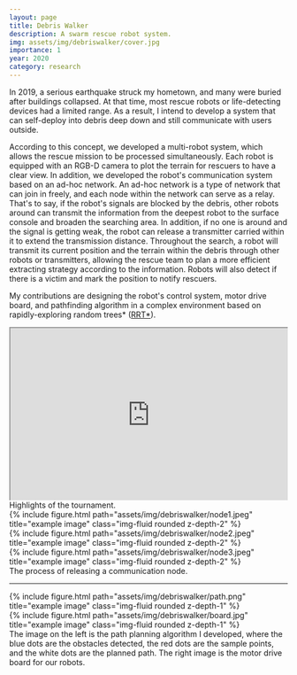 ```yaml
---
layout: page
title: Debris Walker
description: A swarm rescue robot system.
img: assets/img/debriswalker/cover.jpg
importance: 1
year: 2020
category: research
---
```


In 2019, a serious earthquake struck my hometown, and many were buried after buildings collapsed. 
At that time, most rescue robots or life-detecting devices had a limited range. As a result, I intend to develop a system that can self-deploy into debris deep down and still communicate with users outside. 

According to this concept, we developed a multi-robot system, which allows the rescue mission to be processed simultaneously. Each robot is equipped with an RGB-D camera to plot the terrain for rescuers to have a clear view. 
In addition, we developed the robot's communication system based on an ad-hoc network. An ad-hoc network is a type of network that can join in freely, and each node within the network can serve as a relay. That's to say, if the robot's signals are blocked by the debris, other robots around can transmit the information from the deepest robot to the surface console and broaden the searching area. In addition, if no one is around and the signal is getting weak, the robot can release a transmitter carried within it to extend the transmission distance. 
Throughout the search, a robot will transmit its current position and the terrain within the debris through other robots or transmitters, allowing the rescue team to plan a more efficient extracting strategy according to the information. Robots will also detect if there is a victim and mark the position to notify rescuers.

My contributions are designing the robot's control system, motor drive board, and pathfinding algorithm in a complex environment based on rapidly-exploring random trees* ([RRT*](https://core.ac.uk/download/pdf/87654089.pdf)). 

<style>
.video-container { position: relative; padding-bottom: 56.25%; padding-top: 30px; height: 0; overflow: hidden;}
.video-container iframe, .video-container object, .video-container embed { position: absolute; top: 0; left: 0; width: 100%; height: 100%; }
</style>
<div class="video-container">
    <iframe src="https://www.youtube.com/embed/GoNi4Kgk1a0" title="DEBRIS WALKER" frameborder="1" allow="accelerometer; clipboard-write; encrypted-media; gyroscope; picture-in-picture" allowfullscreen></iframe>
</div>
<div class="caption">
    Highlights of the tournament. 
</div>

<div class="row">
    <div class="col-sm mt-3 mt-md-0">
        {% include figure.html path="assets/img/debriswalker/node1.jpeg" title="example image" class="img-fluid rounded z-depth-2" %}
    </div>
    <div class="col-sm mt-3 mt-md-0">
        {% include figure.html path="assets/img/debriswalker/node2.jpeg" title="example image" class="img-fluid rounded z-depth-2" %}
    </div>
    <div class="col-sm mt-3 mt-md-0">
        {% include figure.html path="assets/img/debriswalker/node3.jpeg" title="example image" class="img-fluid rounded z-depth-2" %}
    </div>
</div>
<div class="caption">
    The process of releasing a communication node.
</div>

---

<div class="row">
    <div class="col-sm-8 mt-3 mt-md-0">
        {% include figure.html path="assets/img/debriswalker/path.png" title="example image" class="img-fluid rounded z-depth-1" %}
    </div>
    <div class="col-sm-4 mt-3 mt-md-0">
        {% include figure.html path="assets/img/debriswalker/board.jpg" title="example image" class="img-fluid rounded z-depth-1" %}
    </div>
</div>
<div class="caption">
    The image on the left is the path planning algorithm I developed, where the blue dots are the obstacles detected, the red dots are the sample points, and the white dots are the planned path. The right image is the motor drive board for our robots.
</div>